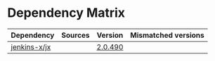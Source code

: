 # Dependency Matrix

Dependency | Sources | Version | Mismatched versions
---------- | ------- | ------- | -------------------
[jenkins-x/jx](https://github.com/jenkins-x/jx.git) |  | [2.0.490](https://github.com/jenkins-x/jx/releases/tag/v2.0.490) | 
